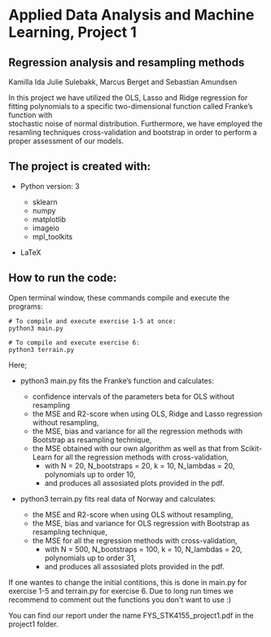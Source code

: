 # Applied Data Analysis and Machine Learning, Project 1
## Regression analysis and resampling methods

Kamilla Ida Julie Sulebakk, Marcus Berget and Sebastian Amundsen

In this project we have utilized the OLS, Lasso and Ridge regression for fitting polynomials to a specific two-dimensional function called Franke’s function with  
stochastic noise of normal distribution. Furthermore, we have employed the resamling techniques cross-validation and bootstrap in order to perform a proper assessment of our models. 


## The project is created with:
* Python version: 3
  * sklearn
  * numpy	
  * matplotlib
  * imageio
  * mpl_toolkits
  
* LaTeX

## How to run the code:
Open terminal window, these commands compile and execute the programs: 
```
# To compile and execute exercise 1-5 at once:
python3 main.py

# To compile and execute exercise 6: 
python3 terrain.py

```
Here; 
* python3 main.py fits the Franke’s function and calculates:
  * confidence intervals of the parameters beta for OLS without resampling 
  * the MSE and R2-score when using OLS, Ridge and Lasso regression without resampling,
  * the MSE, bias and variance for all the regression methods with Bootstrap as resampling technique, 
  * the MSE obtained with our own algorithm as well as that from Scikit-Learn for all the regression methods with cross-validation, 
    * with N = 20, N_bootstraps = 20, k = 10, N_lambdas = 20, polynomials up to order 10,
    * and produces all assosiated plots provided in the pdf.

* python3 terrain.py fits real data of Norway and calculates:
  * the MSE and R2-score when using OLS without resampling,
  * the MSE, bias and variance for OLS regression with Bootstrap as resampling technique, 
  * the MSE for all the regression methods with cross-validation, 
    * with N = 500, N_bootstraps = 100, k = 10, N_lambdas = 20, polynomials up to order 31, 
    * and produces all assosiated plots provided in the pdf.

If one wantes to change the initial contitions, this is done in main.py for exercise 1-5 and terrain.py for exercise 6.
Due to long run times we recommend to comment out the functions you don't want to use :)

You can find our report under the name FYS_STK4155_project1.pdf in the project1 folder.
